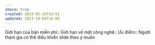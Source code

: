 ```yaml
---
share: true
created: 2023-05-26T14:51
updated: 2023-10-06T16:09
---
```

Giới hạn của bản miễn phí:: 
Giới hạn về mặt công nghệ:: 
Ưu điểm:: Người tham gia có thể điều khiển slide theo ý muốn
